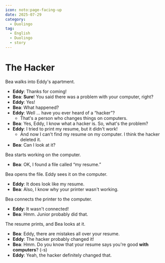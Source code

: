 ```yaml
---
icon: noto:page-facing-up
date: 2025-07-29
category:
  - Duolingo
tag:
  - English
  - Duolingo
  - story
---
```


# The Hacker

Bea walks into Eddy's apartment.

- **Eddy**: Thanks for coming!
- **Bea**: **Sure**! You said there was a problem with your computer, right?
- **Eddy**: Yes!
- **Bea**: What happened?
- **Eddy**: Well … have you ever heard of a “hacker”?
  - That's a person who changes things on computers.
- **Bea**: Yes, Eddy, I know what a hacker is. So, what's the problem?
- **Eddy**: I tried to print my resume, but it didn't work!
  - And now I can't find my resume on my computer. I think the hacker deleted it.
- **Bea**: Can I look at it?

Bea starts working on the computer.

- **Bea**: OK, I found a file called “my resume.”

Bea opens the file. Eddy sees it on the computer.

- **Eddy**: It does look like my resume.
- **Bea**: Also, I know why your printer wasn't working.

Bea connects the printer to the computer.

- **Eddy**: It wasn't connected!
- **Bea**: Hmm. Junior probably did that.

The resume prints, and Bea looks at it.

- **Bea**: Eddy, there are mistakes all over your resume.
- **Eddy**: The hacker probably changed it!
- **Bea**: Hmm. Do you know that your resume says you're good **with** **computers**? (-s)
- **Eddy**: Yeah, the hacker definitely changed that.

